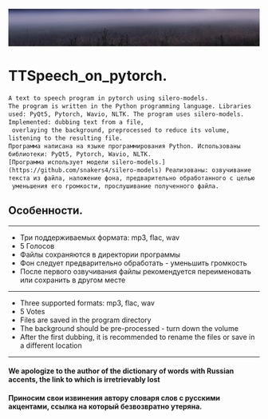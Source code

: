 ![logo](images/tuman.jpg)

# TTSpeech_on_pytorch.

	A text to speech program in pytorch using silero-models.
	The program is written in the Python programming language. Libraries used: PyQt5, Pytorch, Wavio, NLTK. The program uses silero-models. Implemented: dubbing text from a file,
	 overlaying the background, preprocessed to reduce its volume, listening to the resulting file.
	Программа написана на языке программирования Python. Использованы библиотеки: PyQt5, Pytorch, Wavio, NLTK. 
	[Программа использует модели silero-models.](https://github.com/snakers4/silero-models) Реализованы: озвучивание текста из файла, наложение фона, предварительно обработанного с целью
	 уменьшения его громкости, прослушивание полученного файла.

## Особенности.
----
+ Три поддерживаемых формата: mp3, flac, wav
+ 5 Голосов
+ Файлы сохраняются в директории программы
+ Фон следует предварительно обработать - уменьшить громкость
+ После первого озвучивания файлы рекомендуется переименовать или сохранить в другом месте
------
+ Three supported formats: mp3, flac, wav
+ 5 Votes
+ Files are saved in the program directory
+ The background should be pre-processed - turn down the volume
+ After the first dubbing, it is recommended to rename the files or save in a different location
------
#### We apologize to the author of the dictionary of words with Russian accents, the link to which is irretrievably lost
#### Приносим свои извинения автору словаря слов с русскими акцентами, ссылка на который безвозвратно утеряна.